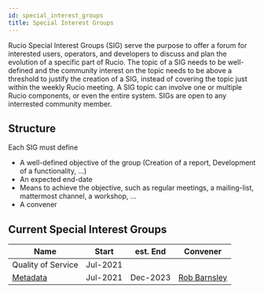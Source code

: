 ```yaml
---
id: special_interest_groups
title: Special Interest Groups
---
```


Rucio Special Interest Groups (SIG) serve the purpose to offer a forum for interested users,
operators, and developers to discuss and plan the evolution of a specific part of Rucio.
The topic of a SIG needs to be well-defined and the community interest on the topic
needs to be above a threshold to justify the creation of a SIG, instead of covering the
topic just within the weekly Rucio meeting. A SIG topic can involve one or multiple
Rucio components, or even the entire system. SIGs are open to any interrested community
member.

## Structure

Each SIG must define

  - A well-defined objective of the group (Creation of a report, Development of
    a functionality, ...)
  - An expected end-date
  - Means to achieve the objective, such as regular meetings, a mailing-list, mattermost
    channel, a workshop, ...
  - A convener

## Current Special Interest Groups

| Name                        | Start    | est. End | Convener                                       |
| --------------------------- | -------- | -------- | ---------------------------------------------- |
| Quality of Service          | Jul-2021 |          |                                                |
| [Metadata](sig_metadata.md) | Jul-2021 | Dec-2023 | [Rob Barnsley](https://github.com/robbarnsley) |
